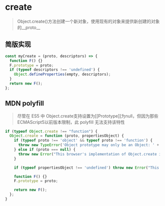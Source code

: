 # create
> Object.create()方法创建一个新对象，使用现有的对象来提供新创建的对象的__proto__

## 简版实现
```js
const myCreate = (proto, descriptors) => {
  function F() {}
  F.prototype = proto;
  if (typeof descriptors !== 'undefined') {
    Object.defineProperties(empty, descriptors);
  }
  return new F();
};
```
## MDN polyfill
> 尽管在 ES5 中 Object.create支持设置为[[Prototype]]为null，但因为那些ECMAScript5以前版本限制，此 polyfill 无法支持该特性

```js
if (typeof Object.create !== "function") {
  Object.create = function (proto, propertiesObject) {
    if (typeof proto !== 'object' && typeof proto !== 'function') {
      throw new TypeError('Object prototype may only be an Object: ' + proto);
    } else if (proto === null) {
      throw new Error("This browser's implementation of Object.create is a shim and doesn't support 'null' as the first argument.");
    }

    if (typeof propertiesObject !== 'undefined') throw new Error("This browser's implementation of Object.create is a shim and doesn't support a second argument.");

    function F() {}
    F.prototype = proto;

    return new F();
  };
}
```
